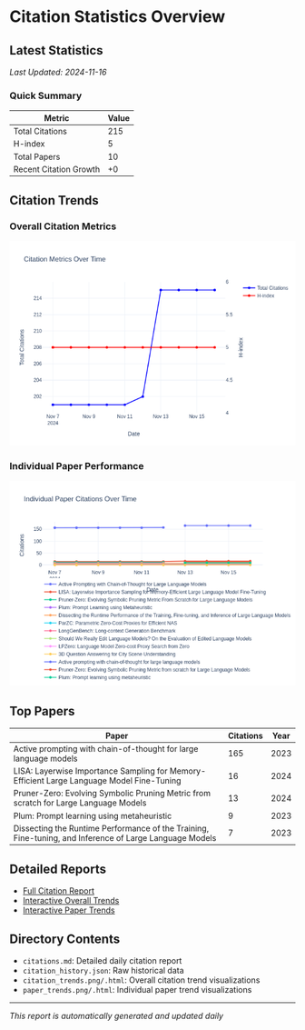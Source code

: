 # Citation Statistics Overview

## Latest Statistics
*Last Updated: 2024-11-16*

### Quick Summary
| Metric | Value |
| ------ | ----- |
| Total Citations | 215 |
| H-index | 5 |
| Total Papers | 10 |
| Recent Citation Growth | +0 |

## Citation Trends

### Overall Citation Metrics
![Citation Trends](citation_trends.png)

### Individual Paper Performance
![Paper Trends](paper_trends.png)

## Top Papers

| Paper | Citations | Year |
| ----- | --------- | ---- |
| Active prompting with chain-of-thought for large language models | 165 | 2023 |
| LISA: Layerwise Importance Sampling for Memory-Efficient Large Language Model Fine-Tuning | 16 | 2024 |
| Pruner-Zero: Evolving Symbolic Pruning Metric from scratch for Large Language Models | 13 | 2024 |
| Plum: Prompt learning using metaheuristic | 9 | 2023 |
| Dissecting the Runtime Performance of the Training, Fine-tuning, and Inference of Large Language Models | 7 | 2023 |

## Detailed Reports
- [Full Citation Report](citations.md)
- [Interactive Overall Trends](citation_trends.html)
- [Interactive Paper Trends](paper_trends.html)

## Directory Contents
- `citations.md`: Detailed daily citation report
- `citation_history.json`: Raw historical data
- `citation_trends.png/.html`: Overall citation trend visualizations
- `paper_trends.png/.html`: Individual paper trend visualizations

---
*This report is automatically generated and updated daily*